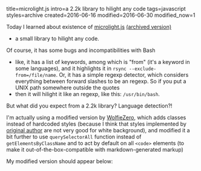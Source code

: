title=microlight.js
intro=a 2.2k library to hilight any code
tags=javascript
styles=archive
created=2016-06-16
modified=2016-06-30
modified_now=1


Today I learned about existence of [microlight.js][]
[(archived version)](http://archive.is/FhTPN)
- a small library to hilight any code.

Of course, it has some bugs and incompatibilities with Bash
- like, it has a list of keywords, among which is "from"
(it's a keyword in some languages),
and it highlights it in `rsync --exclude-from=/file/name`.
Or, it has a simple regexp detector, which considers everything
between forward slashes to be an regexp.
So if you put a UNIX path somewhere outside the quotes
- then it will hilight it like an regexp, like this:
`/usr/bin/bash`.

But what did you expect from a 2.2k library?
Language detection?!

[microlight.js]: https://asvd.github.io/microlight/

I'm actually using a modified version by [WolfieZero][gh],
which adds classes instead of hardcoded styles
(because I think that styles implemented by [original author][orig]
are not very good for white background),
and modified it a bit further to use `querySelectorAll` function
instead of `getElementsByClassName`
and to act by default on all `<code>` elements
(to make it out-of-the-box-compatible with markdown-generated markup)

[gh]: https://github.com/WolfieZero/microlight
[orig]: https://github.com/asvd/microlight

My modified version should appear below:

<div>
<pre><code id="aa"></code></pre>
<script>
gebi=function(q){return document.getElementById(q)}
xmlhttp = new XMLHttpRequest();
xmlhttp.open('GET', '/microlight.js', true);
xmlhttp.onreadystatechange = function() {
	if (xmlhttp.readyState == 4 && xmlhttp.status == 200) {
		gebi('aa').innerHTML=xmlhttp.responseText;
		gebi('a1').innerHTML=xmlhttp.responseText;
	}
};
xmlhttp.send(null);
</script>
<script id="a1"></script>
</div>
